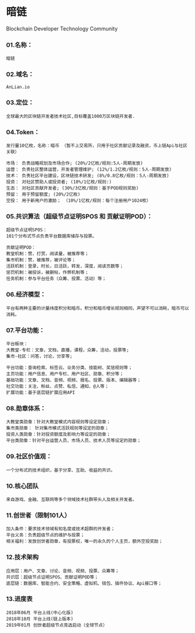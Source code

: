 # 暗链
Blockchain Developer Technology Community

### 01.名称：

    暗链
        
### 02.域名： 

    AnLian.io

### 03.定位： 

    全球最大的区块链开发者技术社区,目标覆盖1000万区块链开发者.

### 04.Token：

    发行量10亿枚，名称：暗币 （暂不上交易所，只用于社区贡献记录及融资，币上链Api与社区关联）

    市场： 负责战略规划及市场合作; (20%/2亿枚/规则:5人-周期发放)
    运营： 负责社区整体运营，开发者管理维护; (12%/1.2亿枚/规则：5人-周期发放)
    技术： 负责社区平台建设，区块链技术研发; (8%/0.8亿枚/规则：5人-周期发放)
    投资： 对社区赞助人或投资者; (10%/1亿枚/规则:)
    生态： 对社区贡献开发者; (30%/3亿枚/规则：基于POD规则奖励) 
    预留： 用于预留额度; (20%/2亿枚)
    空投： 用于新用户的激励； （10%/1亿枚/规则：每个注册用户1024枚）

### 05.共识算法（超级节点证明SPOS 和 贡献证明POD）：

    超级节点证明SPOS：
    101个分布式节点负责平台数据库储存与投票。
    
    贡献证明POD：
    教堂机制：赞，打赏，阅读量，被推荐等； 
    集市机制：赞，被推荐，被评论等；
    活跃机制：登录，时长，日活跃，转发，深度，阅读页数等； 
    惩罚机制：被投诉，被删帖，作弊机制等； 
    任务机制：参与平台任务（众筹、投票、活动）等； 

### 06.经济模型：
    
    平台有两种主要的计量纬度积分和暗币。积分和暗币增长规则相同，声望不可以消耗，暗币可以消耗。 

### 07.平台功能：

    平台板块：
    大教堂-专栏：文章，文档，直播，课程，众筹，活动，投票等;
    集市-社区：问答，讨论，分享等;
    
    平台功能：查询检索、标签云、业务分类、技能树、奖惩规则等；
    主页功能：用户信息、用户专栏、用户社区、勋章、积分等；
    基础功能：文章、文档、音频、视频、报名、投票、版本、编辑器等；
    社交功能：关注、粉丝、点赞、私信、通知、@人等；
    扩展功能：基于底层链扩展应用API

### 08.勋章体系：
    
    大教堂类勋章：针对大教堂模式内容规则等设定勋章；
    集市类勋章： 针对集市模式活跃规则等设定的勋章；
    投资人类勋章：针对投资额度及影响力等设定的勋章；
    平台类勋章：针对平台运营人员、市场人员、技术人员等设定的勋章；
    
### 09.社区价值观：

    一个分布式的技术组织，基于分享、互助、收益的共识。

### 10.核心团队

    来自游戏、金融、互联网等多个领域技术社群带头人及相关开发者。

### 11.创世者（限制101人）

    加入条件：要求技术领域有知名度或技术超群的开发者；
    平台义务：负责超级节点的维护与投票；
    相关福利：发放创世者勋章，有投票权，唯一的永久的个人主页，额外空投奖励；
    
### 12.技术架构

    应用层：用户、文章、讨论、音频、视频、投票、众筹等；
    共识层：超级节点证明SPOS、贡献证明POD等；
    底层链：数据库、智能合约、安全策略、虚拟机、钱包、插件协议、Api接口等；

### 13.进度表

    2018年06月 平台上线(中心化版)
    2018年10月 平台上线(链上版本)
    2019年01月 创世者超级节点竞选启动（全球节点）


